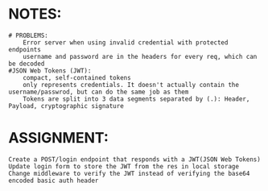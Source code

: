 # NOTES:
    # PROBLEMS:
        Error server when using invalid credential with protected endpoints
        username and password are in the headers for every req, which can be decoded
    #JSON Web Tokens (JWT): 
        compact, self-contained tokens
        only represents credentials. It doesn't actually contain the username/passwrod, but can do the same job as them
        Tokens are split into 3 data segments separated by (.): Header, Payload, cryptographic signature

# ASSIGNMENT:
    Create a POST/login endpoint that responds with a JWT(JSON Web Tokens)
    Update login form to store the JWT from the res in local storage 
    Change middleware to verify the JWT instead of verifying the base64 encoded basic auth header